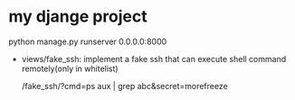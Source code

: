my djange project
===

python manage.py runserver 0.0.0.0:8000

- views/fake_ssh: implement a fake ssh that can execute shell command remotely(only in whitelist)

    /fake_ssh/?cmd=ps aux | grep abc&secret=morefreeze
